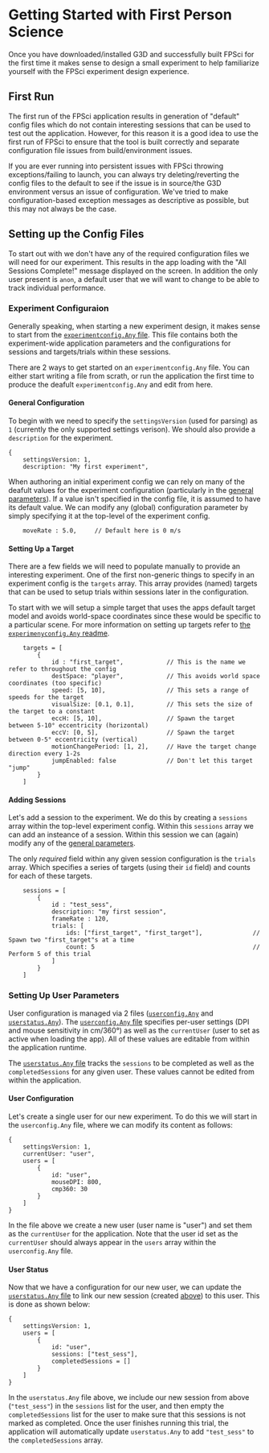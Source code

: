 # Getting Started with First Person Science
Once you have downloaded/installed G3D and successfully built FPSci for the first time it makes sense to design a small experiment to help familiarize yourself with the FPSci experiment design experience.

## First Run
The first run of the FPSci application results in generation of "default" config files which do not contain interesting sessions that can be used to test out the application. However, for this reason it is a good idea to use the first run of FPSci to ensure that the tool is built correctly and separate configuration file issues from build/environment issues.

If you are ever running into persistent issues with FPSci throwing exceptions/failing to launch, you can always try deleting/reverting the config files to the default to see if the issue is in source/the G3D environment versus an issue of configuration. We've tried to make configuration-based exception messages as descriptive as possible, but this may not always be the case.

## Setting up the Config Files
To start out with we don't have any of the required configuration files we will need for our experiment. This results in the app loading with the "All Sessions Complete!" message displayed on the screen. In addition the only user present is `anon`, a default user that we will want to change to be able to track individual performance.

### Experiment Configuraion
Generally speaking, when starting a new experiment design, it makes sense to start from the [`experimentconfig.Any` file](experimentConfigReadme.md). This file contains both the experiment-wide application parameters and the configurations for sessions and targets/trials within these sessions.

There are 2 ways to get started on an `experimentconfig.Any` file. You can either start writing a file from scrath, or run the application the first time to produce the deafult `experimentconfig.Any` and edit from here.

#### General Configuration
To begin with we need to specify the `settingsVersion` (used for parsing) as `1` (currently the only supported settings verison). We should also provide a `description` for the experiment.

```
{
    settingsVersion: 1,
    description: "My first experiment",
```

When authoring an initial experiment config we can rely on many of the deafult values for the experiment configuration (particularly in the [general parameters](general_config.md)). If a value isn't specified in the config file, it is assumed to have its default value. We can modify any (global) configuration parameter by simply specifying it at the top-level of the experiment config.

```
    moveRate : 5.0,     // Default here is 0 m/s
```

#### Setting Up a Target
There are a few fields we will need to populate manually to provide an interesting experiment. One of the first non-generic things to specify in an experiment config is the `targets` array. This array provides (named) targets that can be used to setup trials within sessions later in the configuration.

To start with we will setup a simple target that uses the apps default target model and avoids world-space coordinates since these would be specific to a particular scene. For more information on setting up targets refer to [the `experimenyconfig.Any` readme](experimentConfigReadme.md).

```
    targets = [
        {
            id : "first_target",            // This is the name we refer to throughout the config
            destSpace: "player",            // This avoids world space coordinates (too specific)
            speed: [5, 10],                 // This sets a range of speeds for the target
            visualSize: [0.1, 0.1],         // This sets the size of the target to a constant
            eccH: [5, 10],                  // Spawn the target between 5-10° eccentricity (horizontal)
            eccV: [0, 5],                   // Spawn the target between 0-5° eccentricity (vertical)
            motionChangePeriod: [1, 2],     // Have the target change direction every 1-2s
            jumpEnabled: false              // Don't let this target "jump"
        }
    ]
```

#### Adding Sessions
Let's add a session to the experiment. We do this by creating a `sessions` array within the top-level experiment config. Within this `sessions` array we can add an insteance of a session. Within this session we can (again) modify any of the [general parameters](general_config.md).

The only _required_ field within any given session configuration is the `trials` array. Which specifies a series of targets (using their `id` field) and counts for each of these targets.

```
    sessions = [
        {
            id : "test_sess",
            description: "my first session",
            frameRate : 120,
            trials: [
                ids: ["first_target", "first_target"],              // Spawn two "first_target"s at a time
                count: 5                                            // Perform 5 of this trial
            ]
        }
    ]
```

### Setting Up User Parameters
User configuration is managed via 2 files ([`userconfig.Any`](userConfigReadme.md) and [`userstatus.Any`](userStatusReadme.md)). The [`userconfig.Any` file](userConfigReadme.md) specifies per-user settings (DPI and mouse sensitivity in cm/360°) as well as the `currentUser` (user to set as active when loading the app). All of these values are editable from within the application runtime.

The [`userstatus.Any` file](userStatusReadme.md) tracks the `sessions` to be completed as well as the `completedSessions` for any given user. These values cannot be edited from within the application.


#### User Configuration
Let's create a single user for our new experiment. To do this we will start in the `userconfig.Any` file, where we can modify its content as follows:

```
{
    settingsVersion: 1,
    currentUser: "user",
    users = [
        {
            id: "user",
            mouseDPI: 800,
            cmp360: 30
        }
    ]
}
```

In the file above we create a new user (user name is "user") and set them as the `currentUser` for the application. Note that the user id set as the `currentUser` should always appear in the `users` array within the `userconfig.Any` file.

#### User Status
Now that we have a configuration for our new user, we can update the [`userstatus.Any` file](userStatusReadme.md) to link our new session (created [above](####-Adding-Sessions)) to this user. This is done as shown below:

```
{
    settingsVersion: 1,
    users = [
        {
            id: "user",
            sessions: ["test_sess"],
            completedSessions = []
        }
    ]
}
```

In the `userstatus.Any` file above, we include our new session from above (`"test_sess"`) in the `sessions` list for the user, and then empty the `completedSessions` list for the user to make sure that this sessions is not marked as completed. Once the user finishes running this trial, the application will automatically update `userstatus.Any` to add `"test_sess"` to  the `completedSessions` array.
